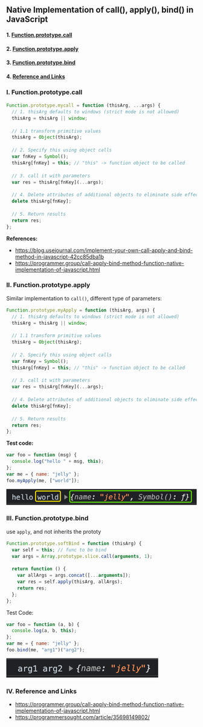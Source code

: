 ## Native Implementation of call(), apply(), bind() in JavaScript

#### 1. [Function.prototype.call](#question1)

#### 2. [Function.prototype.apply](#question2)

#### 3. [Function.prototype.bind](#question3)

#### 4. [Reference and Links](#question4)

<div id="question1" />

### I. Function.prototype.call

```js
Function.prototype.mycall = function (thisArg, ...args) {
  // 1. thisArg defaults to windows (strict mode is not allowed)
  thisArg = thisArg || window;

  // 1.1 transform primitive values
  thisArg = Object(thisArg);

  // 2. Specify this using object calls
  var fnKey = Symbol();
  thisArg[fnKey] = this; // "this" -> function object to be called

  // 3. call it with parameters
  var res = thisArg[fnKey](...args);

  // 4. Delete attributes of additional objects to eliminate side effects
  delete thisArg[fnKey];

  // 5. Return results
  return res;
};
```

**References:**

- https://blog.usejournal.com/implement-your-own-call-apply-and-bind-method-in-javascript-42cc85dba1b
- https://programmer.group/call-apply-bind-method-function-native-implementation-of-javascript.html

<div id="question2" />

### II. Function.prototype.apply

Similar implementation to `call()`, different type of parameters:

```js
Function.prototype.myApply = function (thisArg, args) {
  // 1. thisArg defaults to windows (strict mode is not allowed)
  thisArg = thisArg || window;

  // 1.1 transform primitive values
  thisArg = Object(thisArg);

  // 2. Specify this using object calls
  var fnKey = Symbol();
  thisArg[fnKey] = this; // "this" -> function object to be called

  // 3. call it with parameters
  var res = thisArg[fnKey](...args);

  // 4. Delete attributes of additional objects to eliminate side effects
  delete thisArg[fnKey];

  // 5. Return results
  return res;
};
```

**Test code:**

```js
var foo = function (msg) {
  console.log("hello " + msg, this);
};
var me = { name: "jelly" };
foo.myApply(me, ["world"]);
```

![image](../assets/apply_result.png)

<div id="question3" />

### III. Function.prototype.bind

use `apply`, and not inherits the prototy

```js
Function.prototype.softBind = function (thisArg) {
  var self = this; // func to be bind
  var args = Array.prototype.slice.call(arguments, 1);

  return function () {
    var allArgs = args.concat([...arguments]);
    var res = self.apply(thisArg, allArgs);
    return res;
  };
};
```

Test Code:

```js
var foo = function (a, b) {
  console.log(a, b, this);
};
var me = { name: "jelly" };
foo.bind(me, "arg1")("arg2");
```

![image](../assets/bind_result.png)

<div id="question4" />

### IV. Reference and Links

- https://programmer.group/call-apply-bind-method-function-native-implementation-of-javascript.html
- https://programmersought.com/article/35698149802/
